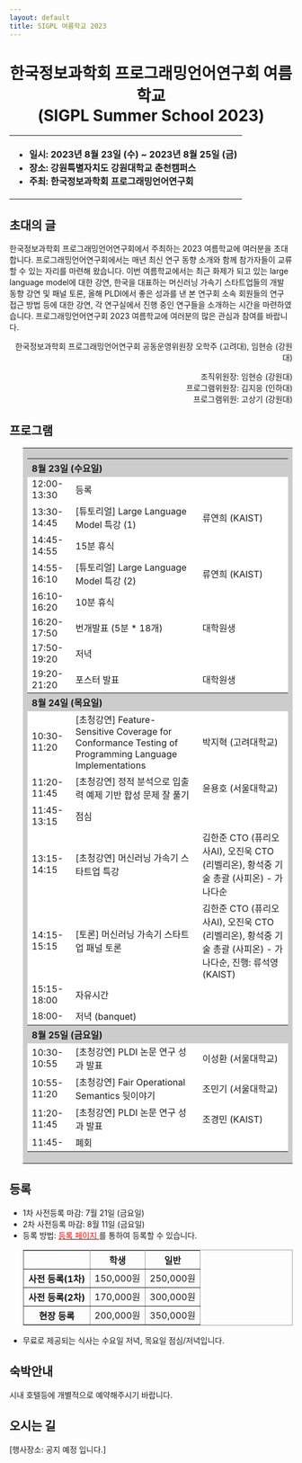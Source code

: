 ```yaml
---
layout: default
title: SIGPL 여름학교 2023
---
```


<h1>
<center>
한국정보과학회 프로그래밍언어연구회 여름학교
<br> (SIGPL Summer School 2023)
</center>
</h1>
<center><table><tbody><tr><th align="left">
<ul>
<li>
    일시: 2023년 8월 23일 (수) ~ 2023년 8월 25일 (금)
</li><li>
    장소: 강원특별자치도 강원대학교 춘천캠퍼스
</li><li>
    주최: 한국정보과학회 프로그래밍언어연구회
</li></ul>
</th></tr></tbody></table>
</center>

<h2>초대의 글</h2>

<p>
  한국정보과학회 프로그래밍언어연구회에서 주최하는 2023 여름학교에 여러분을 초대합니다.
  프로그래밍언어연구회에서는 매년 최신 연구 동향 소개와 함께 참가자들이 교류할 수 있는 자리를 마련해 왔습니다.
  이번 여름학교에서는 최근 화제가 되고 있는 large language model에 대한 강연, 한국을 대표하는 머신러닝
  가속기 스타트업들의 개발 동향 강연 및 패널 토론, 올해 PLDI에서 좋은 성과를 낸 본 연구회 소속 회원들의 연구
  접근 방법 등에 대한 강연, 각 연구실에서 진행 중인 연구들을 소개하는 시간을 마련하였습니다. 
  프로그래밍언어연구회 2023 여름학교에 여러분의 많은 관심과 참여를 바랍니다.
</p>

<p align="right">
한국정보과학회 프로그래밍언어연구회 공동운영위원장 오학주 (고려대), 임현승 (강원대)
</p>

<p align="right">
조직위원장: 임현승 (강원대)<br>
프로그램위원장: 김지응 (인하대) <br>
프로그램위원: 고상기 (강원대)
</p>

<h2>프로그램</h2>

<ul>
  <table border="0" cellspacing="0">
  <tbody><tr><td bgcolor="#cccccc">
  <table border="0" cellspacing="1pt">
<tbody>

  <tr><th colspan="3" align="left"> 8월 23일 (수요일)  </th></tr>
  <tr><td bgcolor="white"> 12:00-13:30 </td> <td bgcolor="white"> 등록 </td><td bgcolor="white"> </td></tr>
  <tr><td bgcolor="white"> 13:30-14:45 </td> <td bgcolor="white"> [튜토리얼] Large Language Model 특강 (1) </td><td bgcolor="white"> 류연희 (KAIST) </td></tr>
  <tr><td bgcolor="white"> 14:45-14:55 </td> <td bgcolor="white"> 15분 휴식 </td><td bgcolor="white"> </td></tr>
  <tr><td bgcolor="white"> 14:55-16:10 </td> <td bgcolor="white"> [튜토리얼] Large Language Model 특강 (2)  </td><td bgcolor="white"> 류연희 (KAIST) </td></tr>
  <tr><td bgcolor="white"> 16:10-16:20 </td> <td bgcolor="white"> 10분 휴식 </td><td bgcolor="white"> </td></tr>
  <tr><td bgcolor="white"> 16:20-17:50 </td> <td bgcolor="white"> 번개발표 (5분 * 18개) </td><td bgcolor="white"> 대학원생 </td></tr>
  <tr><td bgcolor="white"> 17:50-19:20 </td> <td bgcolor="white"> 저녁 </td><td bgcolor="white"> </td></tr>
  <tr><td bgcolor="white"> 19:20-21:20 </td> <td bgcolor="white"> 포스터 발표 </td><td bgcolor="white"> 대학원생  </td></tr>
  <tr><th colspan="3" align="left"> 8월 24일 (목요일)  </th></tr>
  <tr><td bgcolor="white"> 10:30-11:20 </td> <td bgcolor="white"> [초청강연] Feature-Sensitive Coverage for Conformance Testing of Programming Language Implementations </td><td bgcolor="white"> 박지혁 (고려대학교) </td></tr>
  <tr><td bgcolor="white"> 11:20-11:45 </td> <td bgcolor="white"> [초청강연] 정적 분석으로 입출력 예제 기반 합성 문제 잘 풀기 </td><td bgcolor="white"> 윤용호 (서울대학교) </td></tr>
  <tr><td bgcolor="white"> 11:45-13:15 </td> <td bgcolor="white"> 점심 </td><td bgcolor="white"> </td></tr>
  <tr><td bgcolor="white"> 13:15-14:15 </td> <td bgcolor="white"> [초청강연] 머신러닝 가속기 스타트업 특강 </td><td bgcolor="white"> 김한준 CTO (퓨리오사AI), 오진욱 CTO (리벨리온), 황석중 기술 총괄 (사피온) - 가나다순 </td></tr>
  <tr><td bgcolor="white"> 14:15-15:15 </td> <td bgcolor="white"> [토론] 머신러닝 가속기 스타트업 패널 토론 </td><td bgcolor="white"> 김한준 CTO (퓨리오사AI), 오진욱 CTO (리벨리온), 황석중 기술 총괄 (사피온) - 가나다순, 진행: 류석영 (KAIST) </td></tr>
  <tr><td bgcolor="white"> 15:15-18:00 </td> <td bgcolor="white"> 자유시간 </td><td bgcolor="white"> </td></tr>
  <tr><td bgcolor="white"> 18:00- </td> <td bgcolor="white"> 저녁 (banquet) </td><td bgcolor="white"> </td></tr>
  <tr><th colspan="3" align="left"> 8월 25일 (금요일)  </th></tr>
  <tr><td bgcolor="white"> 10:30-10:55 </td> <td bgcolor="white"> [초청강연] PLDI 논문 연구 성과 발표 </td><td bgcolor="white"> 이성환 (서울대학교) </td></tr>
  <tr><td bgcolor="white"> 10:55-11:20 </td> <td bgcolor="white"> [초청강연] Fair Operational Semantics 뒷이야기 </td><td bgcolor="white"> 조민기 (서울대학교) </td></tr>
  <tr><td bgcolor="white"> 11:20-11:45 </td> <td bgcolor="white"> [초청강연] PLDI 논문 연구 성과 발표 </td><td bgcolor="white"> 조경민 (KAIST) </td></tr>
  <tr><td bgcolor="white"> 11:45- </td> <td bgcolor="white"> 폐회 </td><td bgcolor="white"> </td></tr>
</tbody>
  </table></td></tr></tbody></table>
</ul>


<h2>등록</h2>

<!--
<b>2023.02.14: 등록 가능 인원이 마감되어 사전등록이 종료되었으며, 현장등록을 진행하지 않습니다.</b>
-->
<ul>
  <li> 1차 사전등록 마감: 7월 21일 (금요일)</li>
  <li> 2차 사전등록 마감: 8월 11일 (금요일)</li>
  <li> 등록 방법: <a href= "https://www.kiise.or.kr/conference/conf/131/" target="_blank"> <font color="red">등록 페이지</font> </a>를 통하여 등록할 수 있습니다.
  <table border="1" bordercolor="#a0a0a0" cellspacing="0">
  <tbody><tr><th>&nbsp;</th><th>학생</th><th>일반</th></tr>
  <tr align="center"><th>사전 등록(1차) </th><td>150,000원</td><td>250,000원</td></tr>
  <tr align="center"><th>사전 등록(2차) </th><td>170,000원</td><td>300,000원</td></tr>
  <tr align="center"><th>현장 등록 </th><td>200,000원</td><td>350,000원</td></tr>
  </tbody></table>
  </li>
<li>무료로 제공되는 식사는 수요일 저녁, 목요일 점심/저녁입니다.</li>
</ul>

<h2>숙박안내</h2>

시내 호텔등에 개별적으로 예약해주시기 바랍니다.

<!--
<ul>
<li><a href="https://www.hotelahill.com/">아리랑힐 호텔 동대문</a></li> (대중교통 15분, 도보 25분)
</ul>
-->

<!--
## 교내 숙박 안내

<table border="1" bordercolor="#a0a0a0" cellspacing="0">
<tbody><tr><th>장소</th><th>인원</th><th>1박</th><th>2박</th><th>구성</th></tr>
<tr align="center"><th> 학생기숙사BTL </th><td>1인 1실</td><td>28,000원</td><td>45,000원</td><td>(1인 x 17,000원/박 x N박 + 이불대여료 11,000원)		</td></tr>
<tr align="center"><th> &nbsp; </th><td>2인 1실</td><td>44,000원</td><td>66,000원</td><td>(2인 x 11,000원/박 x N박 + 2인 x 이불대여료 11,000원)</td></tr>
<tr align="center"><th> G&R 게스트하우스 </th><td>1인 1실</td><td>35,000원</td><td>70,000원</td><td>(1인 x 35,000원/박 x N박)</td></tr>
</tbody></table>

[교내 숙박 등록 홈페이지](https://forms.gle/fnH1rtMh36BzWdE36)
<br>
(여름학교 행사 등록과 별도로 신청하고 비용을 계좌 이체 - 선착순 배정)


## 오픈 채팅방

<https://open.kakao.com/o/ghpNl4ve>
암호: 현장에서 알려드립니다.
-->

<h2>오시는 길</h2>


[행사장소: 공지 예정 입니다.]

<!--
[행사장소:
<a href="https://map.naver.com/v5/search/%EA%B3%A0%EB%A0%A4%EB%8C%80%ED%95%99%EA%B5%90%20%EC%84%9C%EC%9A%B8%EC%BA%A0%ED%8D%BC%EC%8A%A4%20%ED%95%98%EB%82%98%EC%8A%A4%ED%80%98%EC%96%B4/place/18902329?c=18,0,0,0,dh&isCorrectAnswer=true">고려대학교 서울캠퍼스 하나스퀘어</a> (강당, B112호)]
<br>
-->
